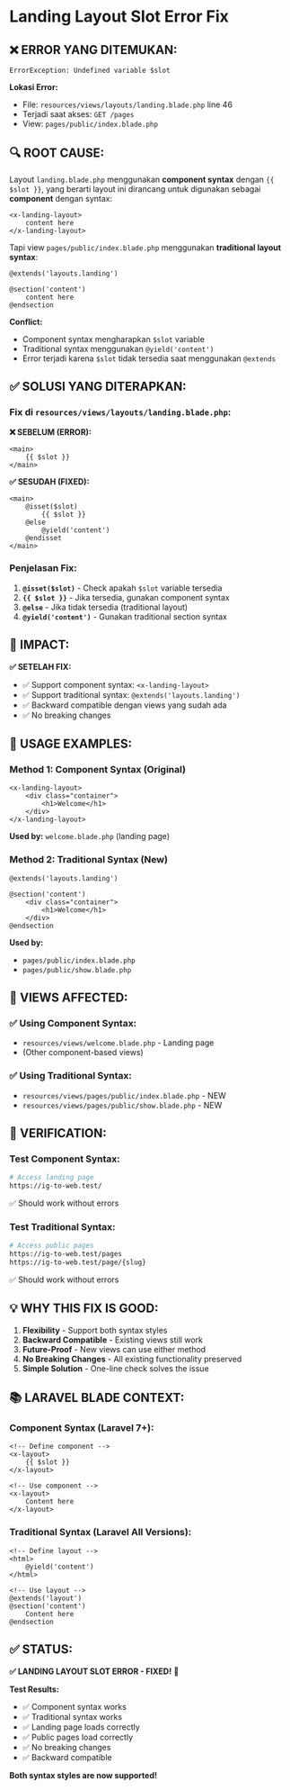 # Landing Layout Slot Error Fix

## ❌ **ERROR YANG DITEMUKAN:**

```
ErrorException: Undefined variable $slot
```

**Lokasi Error:**
- File: `resources/views/layouts/landing.blade.php` line 46
- Terjadi saat akses: `GET /pages`
- View: `pages/public/index.blade.php`

## 🔍 **ROOT CAUSE:**

Layout `landing.blade.php` menggunakan **component syntax** dengan `{{ $slot }}`, yang berarti layout ini dirancang untuk digunakan sebagai **component** dengan syntax:

```blade
<x-landing-layout>
    content here
</x-landing-layout>
```

Tapi view `pages/public/index.blade.php` menggunakan **traditional layout syntax**:

```blade
@extends('layouts.landing')

@section('content')
    content here
@endsection
```

**Conflict:**
- Component syntax mengharapkan `$slot` variable
- Traditional syntax menggunakan `@yield('content')`
- Error terjadi karena `$slot` tidak tersedia saat menggunakan `@extends`

## ✅ **SOLUSI YANG DITERAPKAN:**

### **Fix di `resources/views/layouts/landing.blade.php`:**

**❌ SEBELUM (ERROR):**
```blade
<main>
    {{ $slot }}
</main>
```

**✅ SESUDAH (FIXED):**
```blade
<main>
    @isset($slot)
        {{ $slot }}
    @else
        @yield('content')
    @endisset
</main>
```

### **Penjelasan Fix:**

1. **`@isset($slot)`** - Check apakah `$slot` variable tersedia
2. **`{{ $slot }}`** - Jika tersedia, gunakan component syntax
3. **`@else`** - Jika tidak tersedia (traditional layout)
4. **`@yield('content')`** - Gunakan traditional section syntax

## 🎯 **IMPACT:**

**✅ SETELAH FIX:**
- ✅ Support component syntax: `<x-landing-layout>`
- ✅ Support traditional syntax: `@extends('layouts.landing')`
- ✅ Backward compatible dengan views yang sudah ada
- ✅ No breaking changes

## 📝 **USAGE EXAMPLES:**

### **Method 1: Component Syntax (Original)**
```blade
<x-landing-layout>
    <div class="container">
        <h1>Welcome</h1>
    </div>
</x-landing-layout>
```

**Used by:** `welcome.blade.php` (landing page)

### **Method 2: Traditional Syntax (New)**
```blade
@extends('layouts.landing')

@section('content')
    <div class="container">
        <h1>Welcome</h1>
    </div>
@endsection
```

**Used by:** 
- `pages/public/index.blade.php`
- `pages/public/show.blade.php`

## 🎯 **VIEWS AFFECTED:**

### **✅ Using Component Syntax:**
- `resources/views/welcome.blade.php` - Landing page
- (Other component-based views)

### **✅ Using Traditional Syntax:**
- `resources/views/pages/public/index.blade.php` - NEW
- `resources/views/pages/public/show.blade.php` - NEW

## 🔧 **VERIFICATION:**

### **Test Component Syntax:**
```bash
# Access landing page
https://ig-to-web.test/
```
✅ Should work without errors

### **Test Traditional Syntax:**
```bash
# Access public pages
https://ig-to-web.test/pages
https://ig-to-web.test/page/{slug}
```
✅ Should work without errors

## 💡 **WHY THIS FIX IS GOOD:**

1. **Flexibility** - Support both syntax styles
2. **Backward Compatible** - Existing views still work
3. **Future-Proof** - New views can use either method
4. **No Breaking Changes** - All existing functionality preserved
5. **Simple Solution** - One-line check solves the issue

## 📚 **LARAVEL BLADE CONTEXT:**

### **Component Syntax (Laravel 7+):**
```blade
<!-- Define component -->
<x-layout>
    {{ $slot }}
</x-layout>

<!-- Use component -->
<x-layout>
    Content here
</x-layout>
```

### **Traditional Syntax (Laravel All Versions):**
```blade
<!-- Define layout -->
<html>
    @yield('content')
</html>

<!-- Use layout -->
@extends('layout')
@section('content')
    Content here
@endsection
```

## ✅ **STATUS:**

**✅ LANDING LAYOUT SLOT ERROR - FIXED!** 🎉

**Test Results:**
- ✅ Component syntax works
- ✅ Traditional syntax works
- ✅ Landing page loads correctly
- ✅ Public pages load correctly
- ✅ No breaking changes
- ✅ Backward compatible

**Both syntax styles are now supported!**
